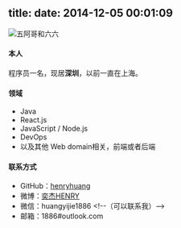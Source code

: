 title: 
date: 2014-12-05 00:01:09
---

![五阿哥和六六](http://githubimg.wxio.club/image/cat/twocat.png)

#### 本人

程序员一名，现居**深圳**，以前一直在上海。

#### 领域

- Java
- React.js
- JavaScript / Node.js
- DevOps
- 以及其他 Web domain相关，前端或者后端

#### 联系方式

- GitHub：[henryhuang](https://github.com/henryhuang)
- 微博：[奕杰HENRY](http://weibo.com/626242034) 
- 微信：huangyijie1886 <!--（可以联系我）--\>
- 邮箱：1886#outlook.com
